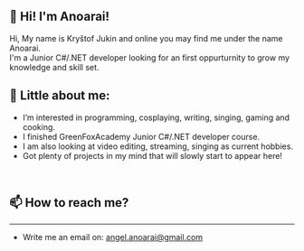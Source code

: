 ## 👋 Hi! I'm Anoarai!

<p>
Hi, My name is Kryštof Jukin and online you may find me under the name Anoarai.<br>
I'm a Junior C#/.NET developer looking for an first oppurturnity to grow my knowledge and skill set.
</p>

## 👀 Little about me: <br>

- I’m interested in programming, cosplaying, writing, singing, gaming and cooking.
- I finished GreenFoxAcademy Junior C#/.NET developer course.
- I am also looking at video editing, streaming, singing as current hobbies.
- Got plenty of projects in my mind that will slowly start to appear here!
<br>  
  
## 📫 How to reach me?
***
- Write me an email on: angel.anoarai@gmail.com



<!---
Anoarai/Anoarai is a ✨ special ✨ repository because its `README.md` (this file) appears on your GitHub profile.
You can click the Preview link to take a look at your changes.
--->
